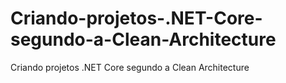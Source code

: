 # Criando-projetos-.NET-Core-segundo-a-Clean-Architecture
Criando projetos .NET Core segundo a Clean Architecture
